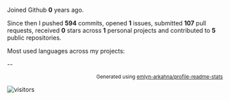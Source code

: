 Joined Github **0** years ago.

Since then I pushed **594** commits, opened **1** issues, submitted **107** pull requests, received **0** stars across **1** personal projects and contributed to **5** public repositories.

Most used languages across my projects:

--
<p align="right"><sub>Generated using <a href="https://github.com/marketplace/actions/profile-readme-stats">emlyn-arkahna/profile-readme-stats</a></sub></p>
<p><img src="https://visitor-badge.glitch.me/badge?page_id=emlyn-arkahna.emlyn-arkahna" alt="visitors"></p>
